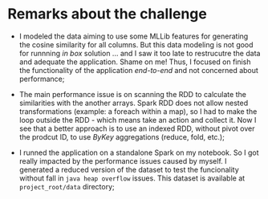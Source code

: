 # Remarks about the challenge

- I modeled the data aiming to use some MLLib features for generating the cosine similarity for all columns. But this data modeling is not good for runnning _in box_ solution ... and I saw it too late to restrucutre the data and adequate the application. Shame on me! Thus, I focused on finish the functionality of the application _end-to-end_ and not concerned about performance;

- The main performance issue is on scanning the RDD to calculate the similarities with the another arrays. Spark RDD does not allow nested transformations (example: a foreach within a map), so I had to make the loop outside the RDD - which means take an action and collect it. Now I see that a better approach is to use an indexed RDD, without pivot over the prodcut ID, to use _ByKey_ aggregations (reduce, fold, etc.);

- I runned the application on a standalone Spark on my notebook. So I got really impacted by the performance issues caused by myself. I generated a reduced version of the dataset to test the funcionality without fall in `java heap overflow` issues. This dataset is available at `project_root/data` directory;